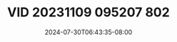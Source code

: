 --- 
title: "VID 20231109 095207 802"
description: "  bokeh VID 20231109 095207 802 instagram full vidio  "
date: 2024-07-30T06:43:35-08:00
file_code: "oo9p2c3vp0lb"
draft: false
cover: "s70cu6vgv194huso.jpg"
tags: ["VID", "bokep-indo", "bokep-viral", "bokep-ig"]
length: 206
fld_id: "1390648"
foldername: "Asia2"
categories: ["Asia2"]
views: 47
---